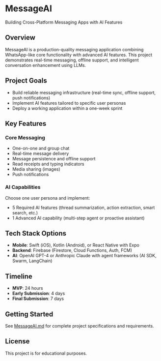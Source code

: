 # MessageAI

Building Cross-Platform Messaging Apps with AI Features

## Overview

MessageAI is a production-quality messaging application combining WhatsApp-like core functionality with advanced AI features. This project demonstrates real-time messaging, offline support, and intelligent conversation enhancement using LLMs.

## Project Goals

- Build reliable messaging infrastructure (real-time sync, offline support, push notifications)
- Implement AI features tailored to specific user personas
- Deploy a working application within a one-week sprint

## Key Features

### Core Messaging
- One-on-one and group chat
- Real-time message delivery
- Message persistence and offline support
- Read receipts and typing indicators
- Media sharing (images)
- Push notifications

### AI Capabilities
Choose one user persona and implement:
- 5 Required AI features (thread summarization, action extraction, smart search, etc.)
- 1 Advanced AI capability (multi-step agent or proactive assistant)

## Tech Stack Options

- **Mobile**: Swift (iOS), Kotlin (Android), or React Native with Expo
- **Backend**: Firebase (Firestore, Cloud Functions, Auth, FCM)
- **AI**: OpenAI GPT-4 or Anthropic Claude with agent frameworks (AI SDK, Swarm, LangChain)

## Timeline

- **MVP**: 24 hours
- **Early Submission**: 4 days
- **Final Submission**: 7 days

## Getting Started

See [MessageAI.md](./MessageAI.md) for complete project specifications and requirements.

## License

This project is for educational purposes.

